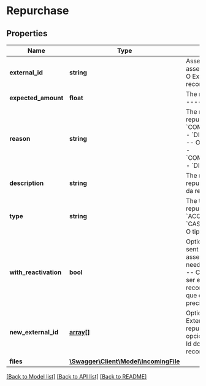 # Repurchase

## Properties
Name | Type | Description | Notes
------------ | ------------- | ------------- | -------------
**external_id** | **string** | Asset External Id of the asset to repurchase  ----  O External Id do título a ser recomprado | 
**expected_amount** | **float** | The repurchased amount  ----  O valor recomprado | 
**reason** | **string** | The reason of the repurchase    - &#x60;COMMERCIAL_CHANGES&#x60;   - &#x60;DISQUALIFICATION&#x60;  ----  O motivo da recompra    - &#x60;COMMERCIAL_CHANGES&#x60;   - &#x60;DISQUALIFICATION&#x60; | 
**description** | **string** | The reason of the repurchase  ----  O motivo da recompra | [optional] 
**type** | **string** | The type of the repurchase    - &#x60;CASH&#x60;   - &#x60;ACQUISITION&#x60;  ----    - &#x60;CASH&#x60;   - &#x60;ACQUISITION&#x60;  O tipo da recompra | [optional] 
**with_reactivation** | **bool** | Optional field. It must be sent when repurchasing assets that are paid and need to be reactivated.  ----  Campo opcional. Deve ser enviado quando a recompra for de títulos que estão pagos e precisam ser reativados. | [optional] 
**new_external_id** | [**array[]**](array.md) | Optional field. New External Id of the asset to repurchase  ----  Campo opcional. O Novo External Id do título a ser recomprado | [optional] 
**files** | [**\Swagger\Client\Model\IncomingFile**](IncomingFile.md) |  | [optional] 

[[Back to Model list]](../../README.md#documentation-for-models) [[Back to API list]](../../README.md#documentation-for-api-endpoints) [[Back to README]](../../README.md)

